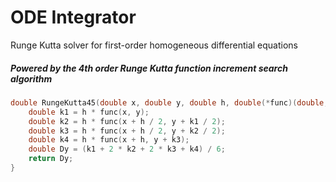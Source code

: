 # ODE Integrator
Runge Kutta solver for first-order homogeneous differential equations

##### Powered by the 4th order Runge Kutta function increment search algorithm
```C++
double RungeKutta45(double x, double y, double h, double(*func)(double, double)) {
    double k1 = h * func(x, y);
    double k2 = h * func(x + h / 2, y + k1 / 2);
    double k3 = h * func(x + h / 2, y + k2 / 2);
    double k4 = h * func(x + h, y + k3);
    double Dy = (k1 + 2 * k2 + 2 * k3 + k4) / 6;
    return Dy;
}
```
